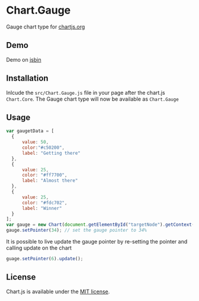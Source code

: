 # Chart.Gauge
Gauge chart type for [chartjs.org](http://www.chartjs.org)

## Demo

Demo on [jsbin](http://jsbin.com/fedukarucu/1/edit?html,js,output)

## Installation

Inlcude the `src/Chart.Gauge.js` file in your page after the chart.js `Chart.Core`. The Gauge chart type will now be available as `Chart.Gauge`

## Usage

```javascript
var gaugetData = [
  {
      value: 50,
      color:"#c50200",
      label: "Getting there"
  },
  {
      value: 25,
      color: "#ff7700",
      label: "Almost there"
  },
  {
      value: 25,
      color: "#fdc702",
      label: "Winner"
  }
];
var gauge = new Chart(document.getElementById("targetNode").getContext("2d")).Gauge(gaugetData, {responsive : true});
gauge.setPointer(34); // set the gauge pointer to 34%
```

It is possible to live update the gauge pointer by re-setting the pointer and calling update on the chart

```javascript
guage.setPointer(6).update();
```

## License

Chart.js is available under the [MIT license](http://opensource.org/licenses/MIT).
